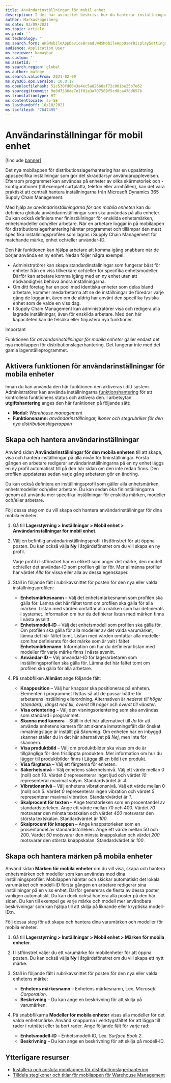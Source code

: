 ```yaml
---
title: Användarinställningar för mobil enhet
description: I det här avsnittet beskrivs hur du hanterar inställningar för mobila enheter för lagerarbetare.
author: MarkusFogelberg
ms.date: 02/09/2021
ms.topic: article
ms.prod: ''
ms.technology: ''
ms.search.form: WHSMobileAppDeviceBrand,WHSMobileAppUserDisplaySettings
audience: Application User
ms.reviewer: kamaybac
ms.custom: ''
ms.assetid: ''
ms.search.region: global
ms.author: mafoge
ms.search.validFrom: 2021-02-09
ms.dyn365.ops.version: 10.0.17
ms.openlocfilehash: 51c530fd0043a4ec5a82660af72c001be25b7e62
ms.sourcegitcommit: 9e8d7536de7e1f01a3a707589f5cd8ca478d657b
ms.translationtype: HT
ms.contentlocale: sv-SE
ms.lasthandoff: 10/18/2021
ms.locfileid: "7647495"
---
```

# <a name="mobile-device-user-settings"></a>Användarinställningar för mobil enhet

[!include [banner](../../includes/banner.md)]

Det nya mobilappen för distributionslagerhantering har en uppsättning appspecifika inställningar som gör det skräddarsyr användarupplevelsen. Eftersom programmet kan användas på enheter av olika skärmstorlek och -konfigurationer (till exempel surfplatta, telefon eller armhållen), kan det vara praktiskt att centralt hantera inställningarna från Microsoft Dynamics 365 Supply Chain Management.

Med hjälp av *användarinställningarna för den mobila enheten* kan du definiera globala användarinställningar som ska användas på alla enheter. Du kan också definiera mer fininställningar för enskilda enhetsmärken, enhetsmodeller och/eller arbetare. När en arbetare loggar in på mobilappen för distributionslagerhantering hämtar programmet och tillämpar den mest specifika inställningsprofilen som lagras i Supply Chain Management för matchande märke, enhet och/eller användar-ID.

Den här funktionen kan hjälpa arbetare att komma igång snabbare när de börjar använda en ny enhet. Nedan följer några exempel:

- Administratörer kan skapa standardinställningar som fungerar bäst för enheter från en viss tillverkare och/eller för specifika enhetsmodeller. Därför kan arbetare komma igång med en ny enhet utan att nödvändigtvis behöva ändra inställningarna.
- Om ditt företag har en pool med identiska enheter som delas bland arbetare, kommer medarbetarna att se de inställningar de föredrar varje gång de loggar in, även om de aldrig har använt den specifika fysiska enhet som de valde en viss dag.
- I Supply Chain Management kan administratörer visa och redigera alla lagrade inställningar, även för enskilda arbetare. Med den här kapaciteten kan de felsöka eller finjustera nya funktioner.

> [!IMPORTANT]
> Funktionen för *användarinställningar för mobila enheter* gäller endast det nya mobilappen för distributionslagerhantering. Det fungerar inte med det gamla lagerställeprogrammet.

## <a name="turn-on-the-mobile-device-user-settings-feature"></a>Aktivera funktionen för användarinställningar för mobila enheter

Innan du kan använda den här funktionen den aktiveras i ditt system. Administratörer kan använda inställningarna [funktionshantering](../../fin-ops-core/fin-ops/get-started/feature-management/feature-management-overview.md) för att kontrollera funktionens status och aktivera den. I arbetsytan **utgiftshantering** anges den här funktionen på följande sätt:

- **Modul:** *Warehouse management*
- **Funktionsnamn:** *användarinställningar, ikoner och stegrubriker för den nya distributionslagerappen*

## <a name="create-and-manage-user-settings"></a>Skapa och hantera användarinställningar

Använd sidan **Användarinställningar för den mobila enheten** till att skapa, visa och hantera inställningar på alla nivån för fininställningar. Första gången en arbetare redigerar användarinställningarna på en ny enhet läggs en ny profil automatiskt till på den här sidan om den inte redan finns. Den profilen uppdateras sedan varje gång arbetaren gör en ändring.

Du kan också definiera en inställningsprofil som gäller alla enhetsmärken, enhetsmodeller och/eller arbetare. Du kan sedan öka fininställningarna genom att använda mer specifika inställningar för enskilda märken, modeller och/eller arbetare.

Följ dessa steg om du vill skapa och hantera användarinställningar för dina mobila enheter.

1. Gå till **Lagerstyrning \> Inställningar \> Mobil enhet \> Användarinställningar för mobil enhet**.
1. Välj en befintlig användarinställningsprofil i listfönstret för att öppna posten. Du kan också välja **Ny** i åtgärdsfönstret om du vill skapa en ny profil.

    Varje profil i listfönstret har en etikett som anger det märke, den modell och/eller det användar-ID som profilen gäller för. Mer allmänna profiler har värdet *Alla* för vissa eller alla av dessa egenskaper.

1. Ställ in följande fält i rubrikavsnittet för posten för den nya eller valda inställningsprofilen:

    - **Enhetsmärkesnamn** – Välj det enhetsmärkesnamn som profilen ska gälla för. Lämna det här fältet tomt om profilen ska gälla för alla märken. Listan med värden omfattar alla märken som har definierats i systemet. Information om hur du definierar listan med märken finns i nästa avsnitt.
    - **Enhetsmodell-ID** – Välj det enhetsmodell som profilen ska gälla för. Om profilen ska gälla för alla modeller av det valda varumärket, lämna det här fältet tomt. Listan med värden omfattar alla modeller som har definierats för det märke som är valt i fältet **Enhetsmärkenamn**. Information om hur du definierar listan med modeller för varje märke finns i nästa avsnitt.
    - **Användar-ID** – Välj användar-ID för lagerarbetaren som inställningsprofilen ska gälla för. Lämna det här fältet tomt om profilen ska gälla för alla arbetare.

1. På snabbfliken **Allmänt** ange följande fält:

    - **Knapposition** – Välj hur knappar ska positioneras på enheten. Elementen i programmet flyttas så att de passar bättre för arbetarens inställning ellerordning. Alternativen är *nederst till höger (standard)*, *längst ned till*, *överst till höger* och *överst till vänster*.
    - **Visa orientering** – Välj den visningsorientering som ska användas som standard i programmet.
    - **Skanna med kamera** – Ställ in det här alternativet till *Ja* för att använda enhetens kamera för att skanna inmatningsfält där önskat inmatningsläge är inställt på *Skanning*. Om enheten har en inbyggd skanner ställer du in det här alternativet på *Nej*, men inte för skannern.
    - **Visa produktbild** – Välj om produktbilder ska visas om de är tillgängliga för den frisläppta produkten. Mer information om hur du lägger till produktbilder finns i [Lägga till en bild i en produkt](../pim/tasks/add-image-product.md).
    - **Visa färgtema** – Välj ett färgtema för enheten.
    - **Säkerhetsnivå** – Välj enhetens säkerhetsnivå. Välj ett värde mellan 0 (noll) och 10. Värdet *0* representerar inget ljud och värdet *10* representerar maximal volym. Standardvärdet är *4*.
    - **Vibrationsnivå** – Välj enhetens vibrationsnivå. Välj ett värde mellan 0 (noll) och 5. Värdet *0* representerar ingen vibration och värdet *5* representerar maximal vibration. Standardvärdet är *1*.
    - **Skalprocent för texten** – Ange textstorleken som en procentandel av standardstorleken. Ange ett värde mellan 70 och 400. Värdet *70* motsvarar den minsta textskalan och värdet *400* motsvarar den största textskalan. Standardvärdet är *100*.
    - **Skalprocent för knappen** – Ange knappstorleken som en procentandel av standardstorleken. Ange ett värde mellan 50 och 200. Värdet *50* motsvarar den minsta knappskalan och värdet *200* motsvarar den största knappskalan. Standardvärdet är *100*.

## <a name="create-and-manage-mobile-device-brands"></a>Skapa och hantera märken på mobila enheter

Använd sidan **Märken för mobila enheter** om du vill visa, skapa och hantera enhetsmärken och modeller som kan användas med dina inställningsprofiler. Mobilappen hämtar och skickar automatiskt det lokala varumärket och modell-ID första gången en arbetare redigerar sina inställningar på en viss enhet. Därför genereras de flesta av dessa poster vanligen automatiskt. Du kan dock också hantera alla poster på den här sidan. Du kan till exempel ge varje märke och modell mer användbara beskrivningar som kan hjälpa till att skilja på liknande eller kryptiska modell-ID:n.

Följ dessa steg för att skapa och hantera dina varumärken och modeller för mobila enheter.

1. Gå till **Lagerstyrning \> Inställningar \> Mobil enhet \> Märken för mobila enheter**.
1. I listfönstret väljer du ett varumärke för mobilenheter för att öppna posten. Du kan också välja **Ny** i åtgärdsfönstret om du vill skapa ett nytt märke.
1. Ställ in följande fält i rubrikavsnittet för posten för den nya eller valda enhetens märke:

    - **Enhetens märkesnamn** – Enhetens märkesnamn, t.ex. *Microsoft Corporation*.
    - **Beskrivning** – Du kan ange en beskrivning för att skilja på varumärken.

1. På snabbflikarna **Modeller för mobila enheter** visas alla modeller för det valda enhetsmärke. Använd knapparna i verktygsfältet för att lägga till rader i rutnätet eller ta bort rader. Ange följande fält för varje rad:

    - **Enhetsmodell-ID** – Enhetsmodell-ID, t.ex. *Surface Book 2*.
    - **Beskrivning** – Du kan ange en beskrivning för att skilja på modell-ID.

## <a name="additional-resources"></a>Ytterligare resurser

- [Installera och ansluta mobilappen för distributionslagerhantering](install-configure-warehouse-management-app.md)
- [Tilldela stegikoner och titlar för mobilappen för Warehouse Management](step-icons-titles.md)
